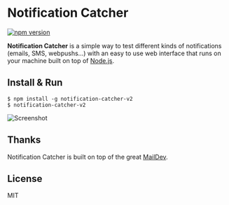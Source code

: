 # Notification Catcher

[![npm version](https://img.shields.io/npm/v/notification-catcher.svg?style=flat)](https://www.npmjs.com/package/notification-catcher)

**Notification Catcher** is a simple way to test different kinds of notifications (emails, SMS, webpushs...) with an easy to use web interface that runs on your machine built on top of [Node.js](http://www.nodejs.org).

## Install & Run

    $ npm install -g notification-catcher-v2
    $ notification-catcher-v2

![Screenshot](https://www.notif.me/static/screenshots/notification-catcher.png)

## Thanks

Notification Catcher is built on top of the great [MailDev](https://github.com/djfarrelly/MailDev).

## License

MIT
